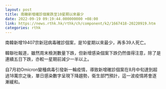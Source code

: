 ```yaml
---
layout: post
title: 南韓新增確診個案跌至10星期以來最少
date: 2022-09-19 09:19:44.000000000 +08:00
link: https://news.rthk.hk/rthk/ch/component/k2/1667418-20220919.htm
categories: rthk
---
```


南韓新增19407宗新冠病毒確診個案，是10星期以來最少，再多39人死亡。

韓聯社報道，雖然周末檢測數量下跌，但新增感染個案下跌仍然值得注意，除了是連續五日下跌，亦較一星期前減少一半以上。

自7月初Omicron變種病毒引發新一輪疫情，導致新增確診個案在8月中旬達到超過18萬宗之後，單日感染數字呈現下降趨勢，衛生部門預計，這一波疫情將會逐漸緩和。

